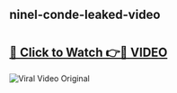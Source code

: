 ## ninel-conde-leaked-video 

# <h2><a href="http://freeplayer.one?title=ninel-conde-leaked-video&ref=21J">🔗 Click to Watch 👉🔴 VIDEO</a></h2>

<a href="http://freeplayer.one?title=ninel-conde-leaked-video&ref=21J" rel="nofollow" data-target="animated-image.originalLink"><img src="https://i.ibb.co.com/xMMVF88/686577567.gif" alt="Viral Video Original" style="max-width: 100%; display: inline-block;" data-target="animated-image.originalImage"></a>

